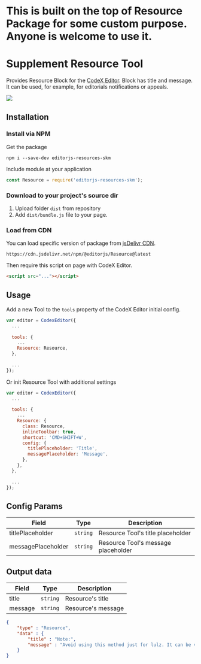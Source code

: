 # This is built on the top of Resource Package for some custom purpose. Anyone is welcome to use it.
# Supplement Resource Tool

Provides Resource Block for the [CodeX Editor](https://ifmo.su/editor). Block has title and message. It can be used, for example, for editorials notifications or appeals.

![](assets/2d7b7bc1-ac46-4020-89c9-390d1a7297e2.jpg)

## Installation

### Install via NPM

Get the package

```shell
npm i --save-dev editorjs-resources-skm
```

Include module at your application

```javascript
const Resource = require('editorjs-resources-skm');
```

### Download to your project's source dir

1. Upload folder `dist` from repository
2. Add `dist/bundle.js` file to your page.

### Load from CDN

You can load specific version of package from [jsDelivr CDN](https://www.jsdelivr.com/package/npm/@editorjs/Resource).

`https://cdn.jsdelivr.net/npm/@editorjs/Resource@latest`

Then require this script on page with CodeX Editor.

```html
<script src="..."></script>
```

## Usage

Add a new Tool to the `tools` property of the CodeX Editor initial config.

```javascript
var editor = CodexEditor({
  ...
  
  tools: {
    ...
    Resource: Resource,
  },
  
  ...
});
```

Or init Resource Tool with additional settings

```javascript
var editor = CodexEditor({
  ...
  
  tools: {
    ...
    Resource: {
      class: Resource,
      inlineToolbar: true,
      shortcut: 'CMD+SHIFT+W',
      config: {
        titlePlaceholder: 'Title',
        messagePlaceholder: 'Message',
      },
    },
  },
  
  ...
});
```

## Config Params

| Field              | Type     | Description                       |
| ------------------ | -------- | ----------------------------------|
| titlePlaceholder   | `string` | Resource Tool's title placeholder  |
| messagePlaceholder | `string` | Resource Tool's message placeholder|

## Output data

| Field     | Type     | Description      |
| --------- | -------- | -----------------|
| title     | `string` | Resource's title  |
| message   | `string` | Resource's message|

```json
{
    "type" : "Resource",
    "data" : {
        "title" : "Note:",
        "message" : "Avoid using this method just for lulz. It can be very dangerous opposite your daily fun stuff."
    }
}
```
